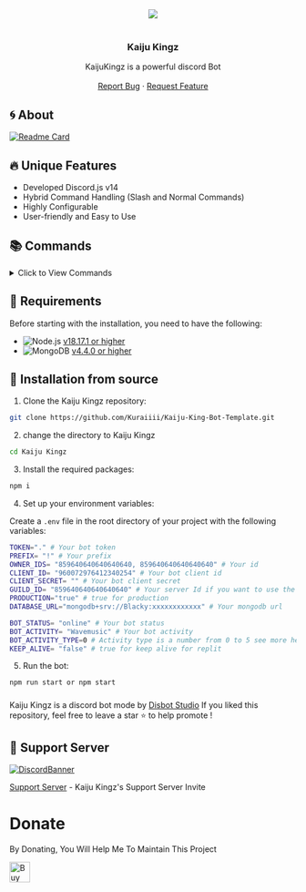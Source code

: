 <center><img src="https://capsule-render.vercel.app/api?type=waving&color=gradient&height=200&section=header&text=KaijuKingz&fontSize=80&fontAlignY=35&animation=twinkling&fontColor=gradient" /></center>

<!-- PROJECT LOGO -->
<br />
<p align="center">
  <h3 align="center">Kaiju Kingz</h3>
  <p align="center">
    KaijuKingz is a powerful discord Bot
    <br />
    <br />
    <a href="https://github.com/Kuraiiii/Kaiju-King-Bot-Template/issues">Report Bug</a>
    ·
    <a href="https://github.com/Kuraiiii/Kaiju-King-Bot-Template/issues">Request Feature</a>
  </p>
</p>
<!-- ABOUT THE PROJECT -->

## 🌀 About

[![Readme Card](https://github-readme-stats.vercel.app/api/pin/?username=Kuraiiii&repo=Kaiju-King-Bot-Template&theme=tokyonight)](https://github.com/Kuraiiii/Kaiju-King-Bot-Template)

## 🔥 Unique Features

- Developed Discord.js v14
- Hybrid Command Handling (Slash and Normal Commands)
- Highly Configurable
- User-friendly and Easy to Use

## 📚 Commands

<details><summary>Click to View Commands</summary>

| Name      | Description                     | Options                                        |
| --------- | ------------------------------- | ---------------------------------------------- |
| `balance` | Shows the coin balance          |                                                |
| `help`    | Shows the help menu             | `command`: The command you want to get info on |
| `info`    | Shows information about the bot |                                                |
| `invite`  | Sends the bot's invite link     |                                                |
| `ping`    | Shows the bot's ping            |                                                |

</details>

## 🔧 Requirements

Before starting with the installation, you need to have the following:

- ![Node.js](https://img.shields.io/badge/Node.js-43853D?style=for-the-badge&logo=node.js&logoColor=white) [v18.17.1 or higher](https://nodejs.org/en/download/)
- ![MongoDB](https://img.shields.io/badge/MongoDB-4EA94B?style=for-the-badge&logo=mongodb&logoColor=white) [v4.4.0 or higher](https://www.mongodb.com/try/download/community)

## 🚀 Installation from source

1. Clone the Kaiju Kingz repository:

```bash
git clone https://github.com/Kuraiiii/Kaiju-King-Bot-Template.git
```

2. change the directory to Kaiju Kingz

```bash
cd Kaiju Kingz
```

3. Install the required packages:

```bash
npm i
```

4. Set up your environment variables:

Create a `.env` file in the root directory of your project with the following variables:

```bash
TOKEN="." # Your bot token
PREFIX= "!" # Your prefix
OWNER_IDS= "859640640640640640, 859640640640640640" # Your id
CLIENT_ID= "960072976412340254" # Your bot client id
CLIENT_SECRET= "" # Your bot client secret
GUILD_ID= "859640640640640640" # Your server Id if you want to use the for single server
PRODUCTION="true" # true for production
DATABASE_URL="mongodb+srv://Blacky:xxxxxxxxxxxx" # Your mongodb url

BOT_STATUS= "online" # Your bot status
BOT_ACTIVITY= "Wavemusic" # Your bot activity
BOT_ACTIVITY_TYPE=0 # Activity type is a number from 0 to 5 see more here https://discord.com/developers/docs/topics/gateway-events#activity-object-activity-types
KEEP_ALIVE= "false" # true for keep alive for replit

```

5. Run the bot:

```bash
npm run start or npm start
```

###

Kaiju Kingz is a discord bot mode by [Disbot Studio](https://discord.gg/mRt2FkwxYu)
If you liked this repository, feel free to leave a star ⭐ to help promote !

## 💌 Support Server

[![DiscordBanner](https://invidget.switchblade.xyz/mRt2FkwxYu)](https://discord.gg/mRt2FkwxYu)

[Support Server](https://discord.gg/mRt2FkwxYu) - Kaiju Kingz's Support Server Invite

# Donate

By Donating, You Will Help Me To Maintain This Project

<a href='https://ko-fi.com/O5O5P303E' target='_blank'><img height='36' style='border:0px;height:36px;' src='https://storage.ko-fi.com/cdn/kofi2.png?v=3' border='0' alt='Buy Me a Coffee at ko-fi.com' />

